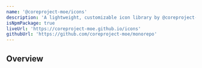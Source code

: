 ```yaml
---
name: '@coreproject-moe/icons'
description: 'A lightweight, customizable icon library by @coreproject-moe built with web components. Framework-agnostic and performance-focused, it offers accessible icons for any modern web project.'
isNpmPackage: true
liveUrl: 'https://coreproject-moe.github.io/icons'
githubUrl: 'https://github.com/coreproject-moe/monorepo'
---
```


## Overview
